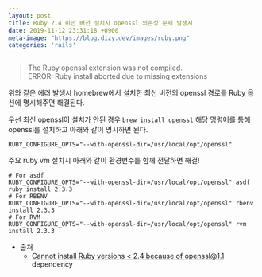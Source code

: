 ```yaml
---
layout: post
title: Ruby 2.4 미만 버전 설치시 openssl 의존성 문제 발생시 
date: 2019-11-12 23:31:18 +0900
meta-image: "https://blog.dizy.dev/images/ruby.png"
categories: 'rails'
---
```


> The Ruby openssl extension was not compiled.<br/>
> ERROR: Ruby install aborted due to missing extensions

위와 같은 에러 발생시 homebrew에서 설치한 최신 버전의 openssl 경로를 Ruby 옵션에 명시해주면 해결된다.

우선 최신 openssl이 설치가 안된 경우 `brew install openssl` 해당 명령어를 통해 openssl를 설치하고 아래와 같이 명시하면 된다.

`RUBY_CONFIGURE_OPTS="--with-openssl-dir=/usr/local/opt/openssl"`

주요 ruby vm 설치시 아래와 같이 환경변수를 함께 전달하면 해결!

```shell
# For asdf 
RUBY_CONFIGURE_OPTS="--with-openssl-dir=/usr/local/opt/openssl" asdf ruby install 2.3.3
# For RBENV
RUBY_CONFIGURE_OPTS="--with-openssl-dir=/usr/local/opt/openssl" rbenv install 2.3.3
# For RVM
RUBY_CONFIGURE_OPTS="--with-openssl-dir=/usr/local/opt/openssl" rvm install 2.3.3
```

* 출처
    * <a href="https://github.com/rbenv/ruby-build/issues/1353" target="_blank" rel="noopener">Cannot install Ruby versions < 2.4 because of openssl@1.1 dependency</a>